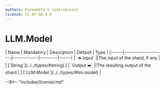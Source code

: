 ```yaml
---
authors: Formabble & contributors
license: CC-BY-SA-4.0
---
```



# LLM.Model

<div class="sh-parameters" markdown="1">
| Name | Mandatory | Description | Default | Type |
|------|---------------------|-------------|---------|------|
| `⬅️ Input` ||The input of the shard, if any | | [`String`](../../types/#string) |
| `Output ➡️` ||The resulting output of the shard | | [`LLM.Model`](../../types/#llm.model) |

</div>



--8<-- "includes/license.md"

